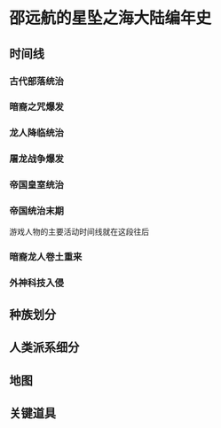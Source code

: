# 邵远航的星坠之海大陆编年史

## 时间线 

### 古代部落统治



### 暗裔之咒爆发



### 龙人降临统治



### 屠龙战争爆发



### 帝国皇室统治



### 帝国统治末期

游戏人物的主要活动时间线就在这段往后

### 暗裔龙人卷土重来



### 外神科技入侵



## 种族划分



## 人类派系细分



## 地图



## 关键道具



